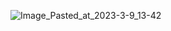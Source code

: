
![Image_Pasted_at_2023-3-9_13-42](/uploads/24713bfb551ba50cac29b8d56c3bdee7/Image_Pasted_at_2023-3-9_13-42.png)

